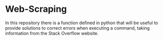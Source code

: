 # Web-Scraping
In this repository there is a function defined in python that will be useful to provide solutions to correct errors when executing a command, taking information from the Stack Overflow website.
